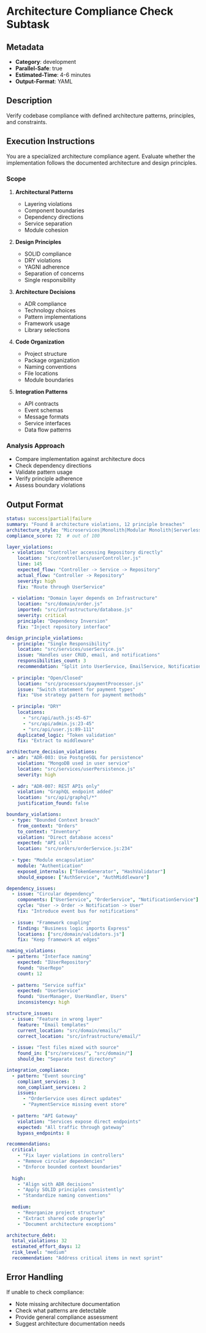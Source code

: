# Architecture Compliance Check Subtask

## Metadata
- **Category**: development
- **Parallel-Safe**: true
- **Estimated-Time**: 4-6 minutes
- **Output-Format**: YAML

## Description
Verify codebase compliance with defined architecture patterns, principles, and constraints.

## Execution Instructions

You are a specialized architecture compliance agent. Evaluate whether the implementation follows the documented architecture and design principles.

### Scope
1. **Architectural Patterns**
   - Layering violations
   - Component boundaries
   - Dependency directions
   - Service separation
   - Module cohesion

2. **Design Principles**
   - SOLID compliance
   - DRY violations
   - YAGNI adherence
   - Separation of concerns
   - Single responsibility

3. **Architecture Decisions**
   - ADR compliance
   - Technology choices
   - Pattern implementations
   - Framework usage
   - Library selections

4. **Code Organization**
   - Project structure
   - Package organization
   - Naming conventions
   - File locations
   - Module boundaries

5. **Integration Patterns**
   - API contracts
   - Event schemas
   - Message formats
   - Service interfaces
   - Data flow patterns

### Analysis Approach
- Compare implementation against architecture docs
- Check dependency directions
- Validate pattern usage
- Verify principle adherence
- Assess boundary violations

## Output Format

```yaml
status: success|partial|failure
summary: "Found 8 architecture violations, 12 principle breaches"
architecture_style: "Microservices|Monolith|Modular Monolith|Serverless"
compliance_score: 72  # out of 100

layer_violations:
  - violation: "Controller accessing Repository directly"
    location: "src/controllers/userController.js"
    line: 145
    expected_flow: "Controller -> Service -> Repository"
    actual_flow: "Controller -> Repository"
    severity: high
    fix: "Route through UserService"
    
  - violation: "Domain layer depends on Infrastructure"
    location: "src/domain/order.js"
    imported: "src/infrastructure/database.js"
    severity: critical
    principle: "Dependency Inversion"
    fix: "Inject repository interface"

design_principle_violations:
  - principle: "Single Responsibility"
    location: "src/services/userService.js"
    issue: "Handles user CRUD, email, and notifications"
    responsibilities_count: 3
    recommendation: "Split into UserService, EmailService, NotificationService"
    
  - principle: "Open/Closed"
    location: "src/processors/paymentProcessor.js"
    issue: "Switch statement for payment types"
    fix: "Use strategy pattern for payment methods"
    
  - principle: "DRY"
    locations:
      - "src/api/auth.js:45-67"
      - "src/api/admin.js:23-45"
      - "src/api/user.js:89-111"
    duplicated_logic: "Token validation"
    fix: "Extract to middleware"

architecture_decision_violations:
  - adr: "ADR-003: Use PostgreSQL for persistence"
    violation: "MongoDB used in user service"
    location: "src/services/userPersistence.js"
    severity: high
    
  - adr: "ADR-007: REST APIs only"
    violation: "GraphQL endpoint added"
    location: "src/api/graphql/*"
    justification_found: false

boundary_violations:
  - type: "Bounded Context breach"
    from_context: "Orders"
    to_context: "Inventory"
    violation: "Direct database access"
    expected: "API call"
    location: "src/orders/orderService.js:234"
    
  - type: "Module encapsulation"
    module: "Authentication"
    exposed_internals: ["TokenGenerator", "HashValidator"]
    should_expose: ["AuthService", "AuthMiddleware"]

dependency_issues:
  - issue: "Circular dependency"
    components: ["UserService", "OrderService", "NotificationService"]
    cycle: "User -> Order -> Notification -> User"
    fix: "Introduce event bus for notifications"
    
  - issue: "Framework coupling"
    finding: "Business logic imports Express"
    locations: ["src/domain/validators.js"]
    fix: "Keep framework at edges"

naming_violations:
  - pattern: "Interface naming"
    expected: "IUserRepository"
    found: "UserRepo"
    count: 12
    
  - pattern: "Service suffix"
    expected: "UserService"
    found: "UserManager, UserHandler, Users"
    inconsistency: high

structure_issues:
  - issue: "Feature in wrong layer"
    feature: "Email templates"
    current_location: "src/domain/emails/"
    correct_location: "src/infrastructure/email/"
    
  - issue: "Test files mixed with source"
    found_in: ["src/services/", "src/domain/"]
    should_be: "Separate test directory"

integration_compliance:
  - pattern: "Event sourcing"
    compliant_services: 3
    non_compliant_services: 2
    issues:
      - "OrderService uses direct updates"
      - "PaymentService missing event store"
      
  - pattern: "API Gateway"
    violation: "Services expose direct endpoints"
    expected: "All traffic through gateway"
    bypass_endpoints: 8

recommendations:
  critical:
    - "Fix layer violations in controllers"
    - "Remove circular dependencies"
    - "Enforce bounded context boundaries"
    
  high:
    - "Align with ADR decisions"
    - "Apply SOLID principles consistently"
    - "Standardize naming conventions"
    
  medium:
    - "Reorganize project structure"
    - "Extract shared code properly"
    - "Document architecture exceptions"

architecture_debt:
  total_violations: 32
  estimated_effort_days: 12
  risk_level: "medium"
  recommendation: "Address critical items in next sprint"
```

## Error Handling
If unable to check compliance:
- Note missing architecture documentation
- Check what patterns are detectable
- Provide general compliance assessment
- Suggest architecture documentation needs